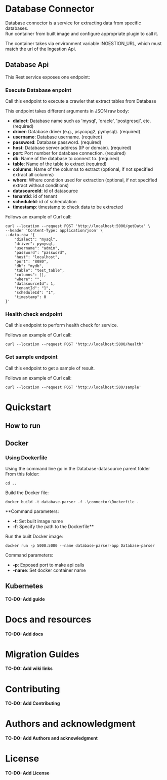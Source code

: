 # Database Connector

Database connector is a service for extracting data from specific databases.\
Run container from built image and configure appropriate plugin to call it.

The container takes via environment variable INGESTION_URL, which must match the url of the Ingestion Api.

## Database Api

This Rest service exposes one endpoint:


### Execute Database enpoint

Call this endpoint to execute a crawler that extract tables from Database

This endpoint takes different arguments in JSON raw body:

- **dialect**: Database name such as 'mysql', 'oracle', 'postgresql', etc. (required)
- **driver**: Database driver (e.g., psycopg2, pymysql). (required)
- **username**: Database username. (required)
- **password**: Database password. (required)
- **host**: Database server address (IP or domain). (required)
- **port**: Port number for database connection. (required)
- **db**: Name of the database to connect to. (required)
- **table**: Name of the table to extract (required)
- **columns**: Name of the columns to extract (optional, if not specified extract all columns)
- **where**: Where condition used for extraction (optional, if not specified extract without conditions)
- **datasourceId**: id of datasource
- **tenantId**: id of tenant
- **scheduleId**: id of schedulation
- **timestamp**: timestamp to check data to be extracted

Follows an example of Curl call:

```
curl --location --request POST 'http://localhost:5000/getData' \
--header 'Content-Type: application/json' \
--data-raw '{
    "dialect": "mysql",
    "driver": pymysql,
    "username": "admin",
    "password": "password",
    "host": "localhost",
    "port": "8080",
    "db": "mydb",
    "table": "test_table",
    "columns": [],
    "where": "",
    "datasourceId": 1,
    "tenantId": "1",
    "scheduleId": "1",
    "timestamp": 0
}'
```

### Health check endpoint

Call this endpoint to perform health check for service.

Follows an example of Curl call:

```
curl --location --request POST 'http://localhost:5000/health'
```

### Get sample endpoint

Call this endpoint to get a sample of result.

Follows an example of Curl call:

```
curl --location --request POST 'http://localhost:500/sample'
```

# Quickstart

## How to run

## Docker

### Using Dockerfile

Using the command line go in the Database-datasource parent folder\
From this folder:
```
cd ..
```

Build the Docker file:
```
docker build -t database-parser -f .\connector\Dockerfile .
```

**Command parameters:
- **-t**: Set built image name
- **-f**: Specify the path to the Dockerfile**

Run the built Docker image:
```
docker run -p 5000:5000 --name database-parser-app Database-parser 
```

Command parameters:
- **-p**: Exposed port to make api calls
- **-name**: Set docker container name

## Kubernetes

#### TO-DO: Add guide

# Docs and resources

#### TO-DO: Add docs

# Migration Guides

#### TO-DO: Add wiki links

# Contributing

#### TO-DO: Add Contributing

# Authors and acknowledgment

#### TO-DO: Add Authors and acknowledgment

# License

#### TO-DO: Add License